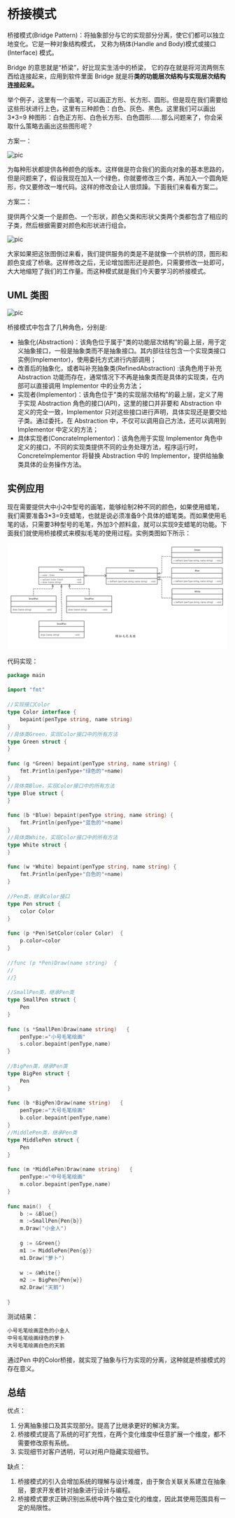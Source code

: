 # 桥接模式



桥接模式(Bridge Pattern)：将抽象部分与它的实现部分分离，使它们都可以独立地变化。它是一种对象结构模式， 又称为柄体(Handle and Body)模式或接口(Interface) 模式。

Bridge 的意思就是“桥梁”，好比现实生活中的桥梁， 它的存在就是将河流两侧东西给连接起来，应用到软件里面 Bridge 就是将**类的功能层次结构与实现层次结构连接起来。**

举个例子，这里有一个画笔，可以画正方形、长方形、圆形。但是现在我们需要给这些形状进行上色，这里有三种颜色：白色、灰色、黑色。这里我们可以画出 3*3=9 种图形：白色正方形、白色长方形、白色圆形……那么问题来了，你会采取什么策略去画出这些图形呢？

方案一：

![pic](https://doc.shiyanlou.com/courses/1851/1240622/66f7c73eed28ae9157b31fbf68aae11d-0)

为每种形状都提供各种颜色的版本。这样做是符合我们的面向对象的基本思路的，但是问题来了，假设我现在加入一个绿色，你就要修改三个类，再加入一个圆角矩形，你又要修改一堆代码。这样的修改会让人很烦躁。下面我们来看看方案二。

方案二：

提供两个父类一个是颜色、一个形状，颜色父类和形状父类两个类都包含了相应的子类，然后根据需要对颜色和形状进行组合。

![pic](https://doc.shiyanlou.com/courses/1851/1240622/10d4b3943882c0e31037a7406f2e33ba-0)

大家如果把这张图倒过来看，我们提供服务的类是不是就像一个拱桥的顶，图形和颜色变成了桥墩。这样修改之后，无论增加图形还是颜色，只需要修改一处即可，大大地缩短了我们的工作量。而这种模式就是我们今天要学习的桥接模式。

## UML 类图

![pic](https://doc.shiyanlou.com/courses/1851/1240622/b9e25d0d7d1c1c71703419bdbdf0c95e-0)

桥接模式中包含了几种角色，分别是:

- 抽象化(Abstraction)：该角色位于属于"类的功能层次结构”的最上层，用于定义抽象接口，一般是抽象类而不是抽象接口。其内部往往包含一个实现类接口实例(Implementor)，使用委托方式进行内部调用；
- 改善后的抽象化，或者叫补充抽象类(RefinedAbstraction) :该角色用于补充 Abstraction 功能而存在，通常情况下不再是抽象类而是具体的实现类，在内部可以直接调用 Implementor 中的业务方法；
- 实现者(Implementor)：该角色位于"类的实现层次结构”的最上层，定义了用于实现 Abstraction 角色的接口(API)，这里的接口并非要和 Abstraction 中定义的完全一致，Implementor 只对这些接口进行声明，具体实现还是要交给子类。通过委托，在 Abstraction 中，不仅可以调用自己方法，还可以调用到 Implementor 中定义的方法；
- 具体实现者(Concratelmplementor)：该角色用于实现 Implementor 角色中定义的接口，不同的实现类提供不同的业务处理方法，程序运行时，Concretelmplementor 将替换 Abstraction 中的 Implementor，提供给抽象类具体的业务操作方法。



## 实例应用

现在需要提供大中小2中型号的画笔，能够绘制2种不同的颜色，如果使用蜡笔，我们需要准备3*3=9支蜡笔，也就是说必须准备9个具体的蜡笔类。而如果使用毛笔的话，只需要3种型号的毛笔，外加3个颜料盒，就可以实现9支蜡笔的功能。下面我们就使用桥接模式来模拟毛笔的使用过程。实例类图如下所示：

![pic](https://github.com/wangjinh/picture/blob/master/bridge.png)

代码实现：

```go
package main

import "fmt"

//实现接口Color
type Color interface {
	bepaint(penType string, name string)
}
//具体类Green，实现Color接口中的所有方法
type Green struct {
}

func (g *Green) bepaint(penType string, name string) {
	fmt.Println(penType+"绿色的"+name)
}
//具体类Blue，实现Color接口中的所有方法
type Blue struct {
}

func (b *Blue) bepaint(penType string, name string) {
	fmt.Println(penType+"蓝色的"+name)
}
//具体类White，实现Color接口中的所有方法
type White struct {
}

func (w *White) bepaint(penType string, name string) {
	fmt.Println(penType+"白色的"+name)
}

//Pen类，继承Color接口
type Pen struct {
	color Color
}

func (p *Pen)SetColor(color Color)  {
	p.color=color
}

//func (p *Pen)Draw(name string)  {
//
//}

//SmallPen类，继承Pen类
type SmallPen struct {
	Pen
}

func (s *SmallPen)Draw(name string)   {
	penType:="小号毛笔绘画"
	s.color.bepaint(penType,name)
}

//BigPen类，继承Pen类
type BigPen struct {
	Pen
}

func (b *BigPen)Draw(name string)   {
	penType:="大号毛笔绘画"
	b.color.bepaint(penType,name)
}
//MiddlePen类，继承Pen类
type MiddlePen struct {
	Pen
}

func (m *MiddlePen)Draw(name string)   {
	penType:="中号毛笔绘画"
	m.color.bepaint(penType,name)
}

func main()  {
	b := &Blue{}
	m :=SmallPen{Pen{b}}
	m.Draw("小金人")

	g := &Green{}
	m1 := MiddlePen{Pen{g}}
	m1.Draw("萝卜")

	w := &White{}
	m2 := BigPen{Pen{w}}
	m2.Draw("天鹅")

}
```

测试结果：

```go
小号毛笔绘画蓝色的小金人
中号毛笔绘画绿色的萝卜
大号毛笔绘画白色的天鹅
```

通过Pen 中的Color桥接，就实现了抽象与行为实现的分离，这种就是桥接模式的存在意义。



## **总结**

优点：

1. 分离抽象接口及其实现部分。提高了比继承更好的解决方案。
2. 桥接模式提高了系统的可扩充性，在两个变化维度中任意扩展一个维度，都不需要修改原有系统。
3. 实现细节对客户透明，可以对用户隐藏实现细节。

缺点：

1. 桥接模式的引入会增加系统的理解与设计难度，由于聚合关联关系建立在抽象层，要求开发者针对抽象进行设计与编程。
2. 桥接模式要求正确识别出系统中两个独立变化的维度，因此其使用范围具有一定的局限性。

